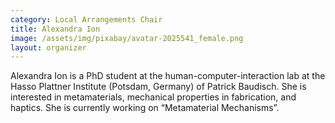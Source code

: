 ```yaml
---
category: Local Arrangements Chair
title: Alexandra Ion
image: /assets/img/pixabay/avatar-2025541_female.png
layout: organizer
---
```


Alexandra Ion is a PhD student at the human-computer-interaction lab at the Hasso Plattner Institute (Potsdam, Germany) of Patrick Baudisch. She is interested in metamaterials, mechanical properties in fabrication, and haptics. She is currently working on “Metamaterial Mechanisms”.
